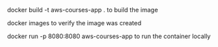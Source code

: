 docker build -t aws-courses-app . to build the image

docker images to verify the image was created

docker run -p 8080:8080 aws-courses-app to run the container locally
